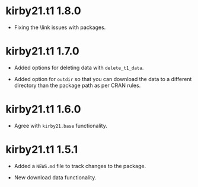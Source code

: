 # kirby21.t1 1.8.0

* Fixing the \link issues with packages.

# kirby21.t1 1.7.0

* Added options for deleting data with `delete_t1_data`.  

* Added option for `outdir` so that you can download the data to a different
  directory than the package path as per CRAN rules.

# kirby21.t1 1.6.0

* Agree with `kirby21.base` functionality.

# kirby21.t1 1.5.1

* Added a `NEWS.md` file to track changes to the package.

* New download data functionality.


